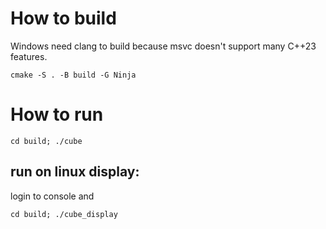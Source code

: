 # How to build

Windows need clang to build because msvc doesn't support many C++23 features.

```cmake -S . -B build -G Ninja```

# How to run

```cd build; ./cube```

## run on linux display:

login to console and

```cd build; ./cube_display```
